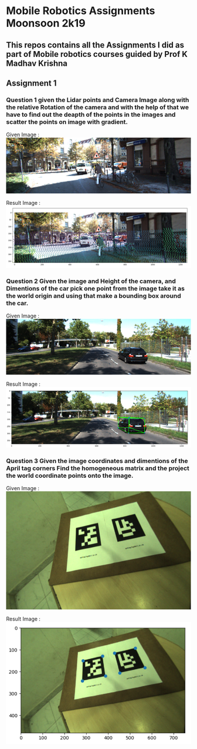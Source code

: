 # Mobile Robotics Assignments Moonsoon 2k19

## This repos contains all the Assignments I did as part of Mobile robotics courses guided by Prof K Madhav Krishna

## Assignment 1

### Question 1 given the Lidar points and Camera Image along with the relative Rotation of the camera and with the help of that we have to find out the deapth of the points in the images and scatter the points on image with gradient.

Given Image :
![Loading Image Given in Question](./Assignment1/q1/image.png)

Result Image :
![Loading Result Image](./Assignment1/q1/result.png)


### Question 2 Given the image and Height of the camera, and Dimentions of the car pick one point from the image take it as the world origin and using that make a bounding box around the car.

Given Image :
![Loading Image Given in Question](./Assignment1/q2/image.png)

Result Image :
![Loading Result Image](./Assignment1/q2/result.png)


### Question 3 Given the image coordinates and dimentions of the April tag corners Find the homogeneous matrix and the project the world coordinate points onto the image.

Given Image :
![Loading Image Given in Question](./Assignment1/q3/image.png)

Result Image :
![Loading Result Image](./Assignment1/q3/result.png)